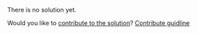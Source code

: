
There is no solution yet.

Would you like to [contribute to the solution](https://github.com/BFEdev/BFE.dev-solutions/blob/main/problem/implement-a-simple-DOM-wrapper-to-support-method-chaining-like-jQuery_en.md)? [Contribute guidline](https://github.com/BFEdev/BFE.dev-solutions#how-to-contribute)
